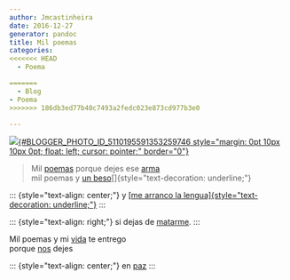 ```yaml
---
author: Jmcastinheira
date: 2016-12-27
generator: pandoc
title: Mil poemas
categories:
<<<<<<< HEAD
  - Poema

=======
  - Blog
- Poema
>>>>>>> 186db3ed77b40c7493a2fedc023e873cd977b3e0

---
```




[![](http://2.bp.blogspot.com/_WnvNz0PVdLM/RusP0Ltg1uI/AAAAAAAAACA/ld5l6iccs74/s200/1353620241_8f7f780dd8_m.jpg){#BLOGGER_PHOTO_ID_5110195591353259746
style="margin: 0pt 10px 10px 0pt; float: left; cursor: pointer;"
border="0"}](http://2.bp.blogspot.com/_WnvNz0PVdLM/RusP0Ltg1uI/AAAAAAAAACA/ld5l6iccs74/s1600-h/1353620241_8f7f780dd8_m.jpg)

> Mil
> [poemas](http://www.google.es/search?q=poemas&ie=utf-8&oe=utf-8&aq=t&rls=org.mozilla:es-ES:official&client=firefox-a)
> porque dejes ese
> [arma](http://cosasdeladiplomacia.vodpod.com/video/276594-weapons-out-of-control)[](http://www.cosasdeladiplomacia.info/bombas-de-racimo-campana/)\
> mil poemas y [un
> beso](http://www.youtube.com/watch?v=hfJ-aB9lCuA)[]{style="text-decoration: underline;"}[](http://video.google.es/videoplay?docid=-8365195247437203444&q=beso+ni%C3%B1o&total=249&start=0&num=10&so=0&type=search&plindex=0)

::: {style="text-align: center;"}
y [[me arranco la
lengua]{style="text-decoration: underline;"}](http://vientoafavor.files.wordpress.com/2007/03/silencio.jpg)
:::

::: {style="text-align: right;"}
si dejas de
[matarme](http://video.google.es/videoplay?docid=584442836467694120&q=ni%C3%B1os+guerra&total=290&start=10&num=10&so=0&type=search&plindex=1).
:::

Mil poemas y mi
[vida](http://concursos.ojodigital.net/albums/userpics/10006/MI%20VIDA%20MI%20FUTURO.jpg)
te entrego\
porque
[nos](http://www.cosasdeladiplomacia.info/por-quien-doblan-las-campanas)
dejes

::: {style="text-align: center;"}
en
[paz](http://video.google.es/videoplay?docid=-3248262453724539386&q=paz&total=25360&start=0&num=10&so=0&type=search&plindex=0)
:::
